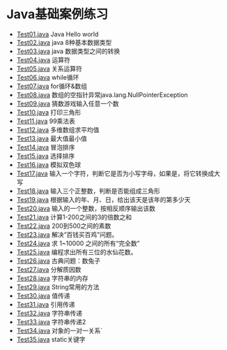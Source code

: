 # Java基础案例练习
- [Test01.java](./Test01.java)
    Java Hello world
- [Test02.java](./Test02.java)
    java 8种基本数据类型
- [Test03.java](./Test03.java)
    java 数据类型之间的转换
- [Test04.java](./Test04.java)
    运算符
- [Test05.java](./Test05.java)
    关系运算符
- [Test06.java](./Test06.java)
    while循环
- [Test07.java](./Test07.java)
    for循环&数组
- [Test08.java](./Test08.java)
    数组的空指针异常java.lang.NullPointerException
- [Test09.java](./Test09.java)
    猜数游戏输入任意一个数
- [Test10.java](./Test10.java)
    打印三角形
- [Test11.java](./Test11.java)
    99乘法表
- [Test12.java](./Test12.java)
    多维数组求平均值
- [Test13.java](./Test13.java)
    最大值最小值
- [Test14.java](./Test14.java)
    冒泡排序
- [Test15.java](./Test15.java)
    选择排序
- [Test16.java](./Test16.java)
    模拟双色球
- [Test17.java](./Test17.java)
    输入一个字符，判断它是否为小写字母，如果是，将它转换成大写
- [Test18.java](./Test18.java)
    输入三个正整数，判断是否能组成三角形
- [Test19.java](./Test19.java)
    根据输入的年、月、日，给出该天是该年的第多少天
- [Test20.java](./Test20.java)
    输入的一个整数，按相反顺序输出该数
- [Test21.java](./Test21.java)
    计算1-200之间的3的倍数之和
- [Test22.java](./Test22.java)
    200到500之间的素数
- [Test23.java](./Test23.java)
    解决“百钱买百鸡”问题。
- [Test24.java](./Test24.java)
    求 1~10000 之间的所有“完全数”
- [Test25.java](./Test25.java)
    编程求出所有三位的水仙花数。
- [Test26.java](./Test26.java)
    古典问题：数兔子
- [Test27.java](./Test27.java)
    分解质因数
- [Test28.java](./Test28.java)
    字符串的内存
- [Test29.java](./Test29.java)
    String常用的方法
- [Test30.java](./Test30.java)
    值传递
- [Test31.java](./Test31.java)
     引用传递
- [Test32.java](./Test32.java)
    字符串传递
- [Test33.java](./Test33.java)
    字符串传递2
- [Test34.java](./Test34.java)
    对象的一对一关系`
- [Test35.java](./Test35.java)
    static关键字



<!-- 本目录通过[.tree.sh](./.tree.sh)生成 -->
